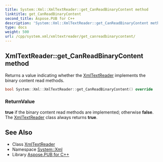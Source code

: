 ```yaml
---
title: System::Xml::XmlTextReader::get_CanReadBinaryContent method
linktitle: get_CanReadBinaryContent
second_title: Aspose.PUB for C++
description: 'System::Xml::XmlTextReader::get_CanReadBinaryContent method. Returns a value indicating whether the XmlTextReader implements the binary content read methods in C++.'
type: docs
weight: 500
url: /cpp/system.xml/xmltextreader/get_canreadbinarycontent/
---
```

## XmlTextReader::get_CanReadBinaryContent method


Returns a value indicating whether the [XmlTextReader](../) implements the binary content read methods.

```cpp
bool System::Xml::XmlTextReader::get_CanReadBinaryContent() override
```


### ReturnValue

**true** if the binary content read methods are implemented; otherwise **false**. The [XmlTextReader](../) class always returns **true**.

## See Also

* Class [XmlTextReader](../)
* Namespace [System::Xml](../../)
* Library [Aspose.PUB for C++](../../../)
